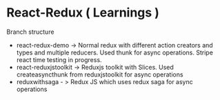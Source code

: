 # React-Redux ( Learnings )

Branch structure 
- react-redux-demo -> Normal redux with different action creators and types and multiple reducers. Used thunk for async operations. Stripe react time testing in progress.
- react-reduxjstoolkit -> Reduxjs toolkit with Slices. Used createasyncthunk from reduxjstoolkit for async operations
- reduxwithsaga - > Redux JS which uses redux saga for async operations
